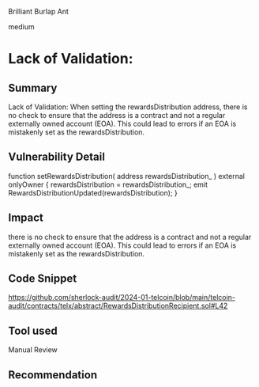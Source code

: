 Brilliant Burlap Ant

medium

# Lack of Validation:

## Summary
Lack of Validation: When setting the rewardsDistribution address, there is no check to ensure that the address is a contract and not a regular externally owned account (EOA). This could lead to errors if an EOA is mistakenly set as the rewardsDistribution.

## Vulnerability Detail
 function setRewardsDistribution(
        address rewardsDistribution_
    ) external onlyOwner {
        rewardsDistribution = rewardsDistribution_;
        emit RewardsDistributionUpdated(rewardsDistribution);
    }

## Impact
there is no check to ensure that the address is a contract and not a regular externally owned account (EOA). This could lead to errors if an EOA is mistakenly set as the rewardsDistribution.

## Code Snippet
https://github.com/sherlock-audit/2024-01-telcoin/blob/main/telcoin-audit/contracts/telx/abstract/RewardsDistributionRecipient.sol#L42
## Tool used

Manual Review

## Recommendation
